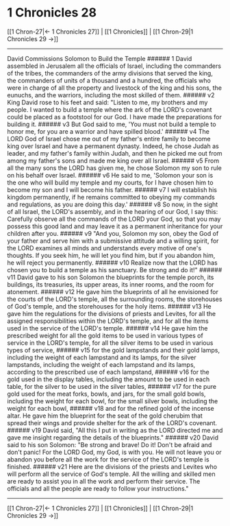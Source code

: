 # 1 Chronicles 28

[[1 Chron-27|← 1 Chronicles 27]] | [[1 Chronicles]] | [[1 Chron-29|1 Chronicles 29 →]]
***

David Commissions Solomon to Build the Temple ###### 1 David assembled in Jerusalem all the officials of Israel, including the commanders of the tribes, the commanders of the army divisions that served the king, the commanders of units of a thousand and a hundred, the officials who were in charge of all the property and livestock of the king and his sons, the eunuchs, and the warriors, including the most skilled of them. ###### v2 King David rose to his feet and said: "Listen to me, my brothers and my people. I wanted to build a temple where the ark of the LORD's covenant could be placed as a footstool for our God. I have made the preparations for building it. ###### v3 But God said to me, 'You must not build a temple to honor me, for you are a warrior and have spilled blood.' ###### v4 The LORD God of Israel chose me out of my father's entire family to become king over Israel and have a permanent dynasty. Indeed, he chose Judah as leader, and my father's family within Judah, and then he picked me out from among my father's sons and made me king over all Israel. ###### v5 From all the many sons the LORD has given me, he chose Solomon my son to rule on his behalf over Israel. ###### v6 He said to me, 'Solomon your son is the one who will build my temple and my courts, for I have chosen him to become my son and I will become his father. ###### v7 I will establish his kingdom permanently, if he remains committed to obeying my commands and regulations, as you are doing this day.' ###### v8 So now, in the sight of all Israel, the LORD's assembly, and in the hearing of our God, I say this: Carefully observe all the commands of the LORD your God, so that you may possess this good land and may leave it as a permanent inheritance for your children after you. ###### v9 "And you, Solomon my son, obey the God of your father and serve him with a submissive attitude and a willing spirit, for the LORD examines all minds and understands every motive of one's thoughts. If you seek him, he will let you find him, but if you abandon him, he will reject you permanently. ###### v10 Realize now that the LORD has chosen you to build a temple as his sanctuary. Be strong and do it!" ###### v11 David gave to his son Solomon the blueprints for the temple porch, its buildings, its treasuries, its upper areas, its inner rooms, and the room for atonement. ###### v12 He gave him the blueprints of all he envisioned for the courts of the LORD's temple, all the surrounding rooms, the storehouses of God's temple, and the storehouses for the holy items. ###### v13 He gave him the regulations for the divisions of priests and Levites, for all the assigned responsibilities within the LORD's temple, and for all the items used in the service of the LORD's temple. ###### v14 He gave him the prescribed weight for all the gold items to be used in various types of service in the LORD's temple, for all the silver items to be used in various types of service, ###### v15 for the gold lampstands and their gold lamps, including the weight of each lampstand and its lamps, for the silver lampstands, including the weight of each lampstand and its lamps, according to the prescribed use of each lampstand, ###### v16 for the gold used in the display tables, including the amount to be used in each table, for the silver to be used in the silver tables, ###### v17 for the pure gold used for the meat forks, bowls, and jars, for the small gold bowls, including the weight for each bowl, for the small silver bowls, including the weight for each bowl, ###### v18 and for the refined gold of the incense altar. He gave him the blueprint for the seat of the gold cherubim that spread their wings and provide shelter for the ark of the LORD's covenant. ###### v19 David said, "All this I put in writing as the LORD directed me and gave me insight regarding the details of the blueprints." ###### v20 David said to his son Solomon: "Be strong and brave! Do it! Don't be afraid and don't panic! For the LORD God, my God, is with you. He will not leave you or abandon you before all the work for the service of the LORD's temple is finished. ###### v21 Here are the divisions of the priests and Levites who will perform all the service of God's temple. All the willing and skilled men are ready to assist you in all the work and perform their service. The officials and all the people are ready to follow your instructions."

***
[[1 Chron-27|← 1 Chronicles 27]] | [[1 Chronicles]] | [[1 Chron-29|1 Chronicles 29 →]]
